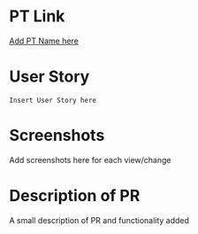 # PT Link

[Add PT Name here](add_pt_url_here)

# User Story

```
Insert User Story here
```

# Screenshots

Add screenshots here for each view/change

# Description of PR

A small description of PR and functionality added
